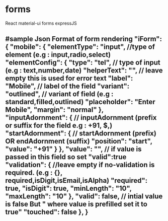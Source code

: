 # forms
React material-ui forms
expressJS

#sample Json Format of form rendering
"iForm":{
          "mobile": {
                "elementType": "input", //type of element (e.g : input,radio,select)
                "elementConfig": {
                  "type": "tel", // type of input (e.g : text,number,date)
                  "helperText": "", // leave empty this is used for error text
                  "label": "Mobile", // label of the field
                  "variant": "outlined", // variant of field (e.g : standard,filled,outlined)
                  "placeholder": "Enter Mobile",
                  "margin": "normal"
                },
                "inputAdornment": {     // inputAdornment (prefix or suffix for the field e.g : +91, $,)
                  "startAdornment": {    // startAdornment (prefix) OR endAdornment (suffix)
                    "position": "start",
                    "value": "+91"
                  }
                },
                "value": "", // if value is passed in this field so set "valid":true 
                "validation": { //leave empty if no-validation is required. (e.g : {}, required,isDigit,isEmail,isAlpha)
                  "required": true, 
                  "isDigit": true,
                  "minLength": "10",
                  "maxLength": "10"
                },
                "valid": false, // intial value is false But " where value is prefilled set it to true"
                "touched": false
              },
}
-----------------------------------------------------------------------------------------------------------------------

